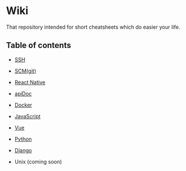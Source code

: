 # Wiki
That repository intended for short cheatsheets which do easier your life.

## Table of contents
- [SSH](ssh)

- [SCM(git)](git)

- [React Native](react-native.md)

- [apiDoc](apidoc)
  
- [Docker](docker)

- [JavaScript](js)

- [Vue](vue)

- [Python](python)

- [Django](django)

- Unix (coming soon)
